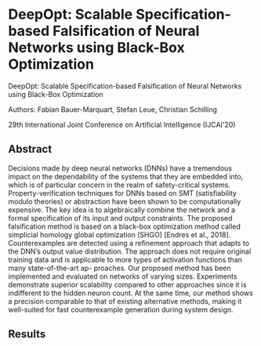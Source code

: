 # DeepOpt: Scalable Specification-based Falsification of Neural Networks using Black-Box Optimization

DeepOpt: Scalable Specification-based Falsification of Neural Networks using Black-Box Optimization

Authors: Fabian Bauer-Marquart, Stefan Leue, Christian Schilling

29th International Joint Conference on Artificial Intelligence (IJCAI'20)

## Abstract

Decisions made by deep neural networks (DNNs) have a tremendous impact on the dependability of the systems that they are embedded into, which is of particular concern in the realm of safety-critical systems.
Property-verification techniques for DNNs based on SMT (satisfiability modulo theories) or abstraction have been shown to be computationally expensive.
The key idea is to algebraically combine the network and a formal specification of its input and output constraints.
The proposed falsification method is based on a black-box optimization method called simplicial homology global optimization (SHGO) [Endres et al., 2018].
Counterexamples are detected using a refinement approach that adapts to the DNN’s output value distribution.
The approach does not require original training data and is applicable to more types of activation functions than many state-of-the-art ap- proaches.
Our proposed method has been implemented and evaluated on networks of varying sizes.
Experiments demonstrate superior scalability compared to other approaches since it is indifferent to the hidden neuron count.
At the same time, our method shows a precision comparable to that of existing alternative methods, making it well-suited for fast counterexample generation during system design.


## Results
